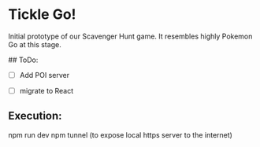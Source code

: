 # Tickle Go!

Initial prototype of our Scavenger Hunt game. It resembles highly Pokemon Go at this stage.


## ToDo:
- [ ] Add POI server
- [ ] migrate to React


## Execution:
npm run dev
npm tunnel (to expose local https server to the internet)
